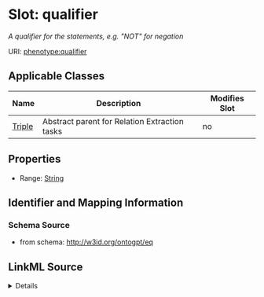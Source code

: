 

# Slot: qualifier


_A qualifier for the statements, e.g. "NOT" for negation_



URI: [phenotype:qualifier](http://w3id.org/ontogpt/phenotype/qualifier)



<!-- no inheritance hierarchy -->





## Applicable Classes

| Name | Description | Modifies Slot |
| --- | --- | --- |
| [Triple](Triple.md) | Abstract parent for Relation Extraction tasks |  no  |







## Properties

* Range: [String](String.md)





## Identifier and Mapping Information







### Schema Source


* from schema: http://w3id.org/ontogpt/eq




## LinkML Source

<details>
```yaml
name: qualifier
description: A qualifier for the statements, e.g. "NOT" for negation
from_schema: http://w3id.org/ontogpt/eq
rank: 1000
alias: qualifier
owner: Triple
domain_of:
- Triple
range: string

```
</details>